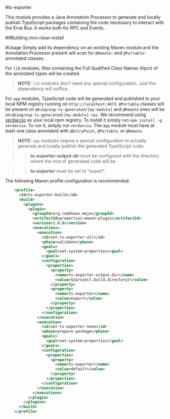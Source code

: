 #ts-exporter

This module provides a Java Annotation Processor to generate and locally publish TypeScript packages containing the code necessary to interact with the Errai Bus. It works both for RPC and Events.

##Building
mvn clean install

#Usage
Simply add its dependency on an existing Maven module and the Annotation Processor present will scan for `@Remote`- and `@Portable`-annotated classes. 

For `lib` modules, files containing the Full Qualified Class Names (fqcn) of the annotated types will be created.
 
> **NOTE:** `lib` modules don't need any special configuration. Just the dependency will suffice.

For `app` modules, TypeScript code will be generated and published to your local NPM registry running on `http://localhost:4873`. `@Portable` classes will be present on `@kiegroup-ts-generated/[my-module]` and `@Remote` ones will be on `@kiegroup-ts-generated/[my-module]-rpc`. We recommend using [verdaccio](https://github.com/verdaccio/verdaccio) as your local npm registry. To install it simply run `npm install -g verdaccio`. To run it, simply run `verdaccio`. The `app` module must have at least one class annotated with `@EntryPoint`, `@Portable`, or `@Remote`.

> **NOTE:** `app` modules require a special configuration to actually generate and lcoally publish the generated TypeScript code:

>> **ts-exporter-output-dir** must be configured with the directory where the root of generated code will be.

>> **ts-exporter** must be set to "export".

The following Maven profile configuration is recommended.
```xml
    <profile>
      <id>ts-exporter-build</id>
      <build>
        <plugins>
          <plugin>
            <groupId>org.codehaus.mojo</groupId>
            <artifactId>properties-maven-plugin</artifactId>
            <version>1.0.0</version>
            <executions>
              <execution>
                <id>set-ts-exporter-all</id>
                <phase>validate</phase>
                <goals>
                  <goal>set-system-properties</goal>
                </goals>
                <configuration>
                  <properties>
                    <property>
                      <name>ts-exporter-output-dir</name>
                      <value>${project.build.directory}</value>
                    </property>
                    <property>
                      <name>ts-exporter</name>
                      <value>export</value>
                    </property>
                  </properties>
                </configuration>
              </execution>
              <execution>
                <id>set-ts-exporter-none</id>
                <phase>prepare-package</phase>
                <goals>
                  <goal>set-system-properties</goal>
                </goals>
                <configuration>
                  <properties>
                    <property>
                      <name>ts-exporter</name>
                      <value>default</value>
                    </property>
                  </properties>
                </configuration>
              </execution>
            </executions>
          </plugin>
        </plugins>
      </build>
    </profile>
```

